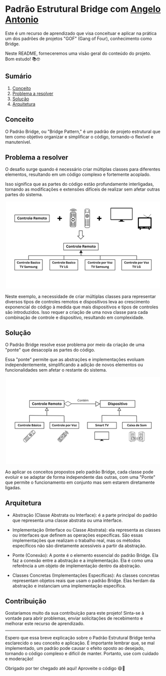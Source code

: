 # Padrão Estrutural Bridge com [Angelo Antonio](https://github.com/angelloantonnio)

Este é um recurso de aprendizado que visa conceituar e aplicar na prática um dos padrões de projetos "GOF" (Gang of Four), conhecimento como Bridge. 

Neste README, forneceremos uma visão geral do conteúdo do projeto. Bom estudo! 📚🤓

## Sumário

1. [Conceito](#conceito)
2. [Problema a resolver](#problema-a-resolver)
3. [Solução](#solução)
4. [Arquitetura](#arquitetura)

## Conceito

O Padrão Bridge, ou "Bridge Pattern," é um padrão de projeto estrutural que tem como objetivo organizar e simplificar o código, tornando-o flexível e manutenível.

## Problema a resolver

O desafio surge quando é necessário criar múltiplas classes para diferentes elementos, resultando em um código complexo e fortemente acoplado. 

Isso significa que as partes do código estão profundamente interligadas, tornando as modificações e extensões difíceis de realizar sem afetar outras partes do sistema.

<div align="center"> 
 <img src="https://github.com/angelloantonnio/padrao-bridge-java/blob/main/img/Problema.png" width="500" />
</div>
<p></p>

Neste exemplo, a necessidade de criar múltiplas classes para representar diversos tipos de controles remotos e dispositivos leva ao crescimento exponencial do código à medida que mais dispositivos e tipos de controles são introduzidos. Isso requer a criação de uma nova classe para cada combinação de controle e dispositivo, resultando em complexidade.

## Solução

O Padrão Bridge resolve esse problema por meio da criação de uma "ponte" que desacopla as partes do código. 

Essa "ponte" permite que as abstrações e implementações evoluam independentemente, simplificando a adição de novos elementos ou funcionalidades sem afetar o restante do sistema.

<div align="center"> 
   <img src="https://github.com/angelloantonnio/padrao-bridge-java/blob/main/img/Solu%C3%A7%C3%A3o.png" width="500" /> 
</div>
<p></p>

Ao aplicar os conceitos propostos pelo padrão Bridge, cada classe pode evoluir e se adaptar de forma independente das outras, com uma "Ponte" que permite o funcionamento em conjunto mas sem estarem diretamente ligadas.

## Arquitetura

- Abstração (Classe Abstrata ou Interface): é a parte principal do padrão que representa uma classe abstrata ou uma interface.

- Implementação (Interface ou Classe Abstrata): ela representa as classes ou interfaces que definem as operações específicas. São essas implementações que realizam o trabalho real, mas os métodos específicos não são diretamente acessíveis a partir da abstração. 

- Ponte (Conexão): A ponte é o elemento essencial do padrão Bridge. Ela faz a conexão entre a abstração e a implementação. Ela é como uma referência a um objeto de implementação dentro da abstração. 

- Classes Concretas (Implementações Específicas): As classes concretas representam objetos reais que usam o padrão Bridge. Elas herdam da abstração e instanciam uma implementação específica. 

## Contribuição

Gostaríamos muito da sua contribuição para este projeto! Sinta-se à vontade para abrir problemas, enviar solicitações de recebimento e melhorar este recurso de aprendizado.

---

Espero que essa breve explicação sobre o Padrão Estrutural Bridge tenha esclarecido o seu conceito e aplicação. É importante lembrar que, se mal implementado, um padrão pode causar o efeito oposto ao desejado, tornando o código complexo e difícil de manter. Portanto, use com cuidado e moderação!

Obrigado por ter chegado até aqui! Aproveite o código 😄🚀
